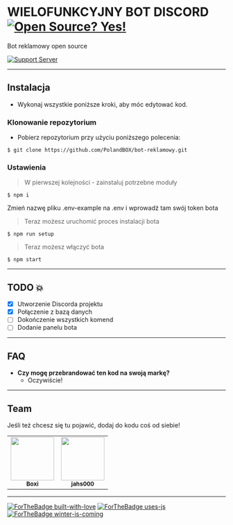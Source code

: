 # WIELOFUNKCYJNY BOT DISCORD [![Open Source? Yes!](https://badgen.net/badge/Open%20Source%20%3F/Yes%21/blue?icon=github)](https://github.com/Polandbox)
Bot reklamowy open source

[![Support Server](https://img.shields.io/discord/591914197219016707.svg?label=Discord&logo=Discord&colorB=7289da&style=for-the-badge)](https://discord.gg/H4ektqg)

---

## Instalacja

- Wykonaj wszystkie poniższe kroki, aby móc edytować kod.

### Klonowanie repozytorium

- Pobierz repozytorium przy użyciu poniższego polecenia:
```shell
$ git clone https://github.com/PolandBOX/bot-reklamowy.git
```

### Ustawienia

> W pierwszej kolejności - zainstaluj potrzebne moduły

```shell
$ npm i
```

Zmień nazwę pliku .env-example na .env i wprowadź tam swój token bota

> Teraz możesz uruchomić proces instalacji bota

```shell
$ npm run setup
```

> Teraz możesz włączyć bota
```shell
$ npm start
```

---

## TODO :boom:
- [X] Utworzenie Discorda projektu
- [X] Połączenie z bazą danych
- [ ] Dokończenie wszystkich komend
- [ ] Dodanie panelu bota
---


## FAQ

- **Czy mogę przebrandować ten kod na swoją markę?**
    - Oczywiście!

---


## Team
Jeśli też chcesz się tu pojawić, dodaj do kodu coś od siebie!

<table>
  <tr>
    <td align="center"><a href="https://github.com/PolandBOX"><img src="https://avatars3.githubusercontent.com/u/51416083?s=460&u=81fbe9c66d6f3798141d7c8f336c21b623e17324&v=4" width="100px;" alt=""/><br /><sub><b>Boxi</b></sub></a><br />
      </td>
    <td align="center"><a href="https://github.com/jahs000/"><img src="https://avatars2.githubusercontent.com/u/65360316?s=460&u=bea19b5253757ddc82089a3ae223a9b96c946766&v=4" width="100px;" alt=""/><br /><sub><b>jahs000</b></sub></a><br />
      </td>
  </tr>
</table>

---
[![ForTheBadge built-with-love](http://ForTheBadge.com/images/badges/built-with-love.svg)](https://GitHub.com/PolandBOX/)
[![ForTheBadge uses-js](http://ForTheBadge.com/images/badges/uses-js.svg)](https://GitHub.com/PolandBOX/)
[![ForTheBadge winter-is-coming](http://ForTheBadge.com/images/badges/winter-is-coming.svg)](https://GitHub.com/PolandBOX/)
